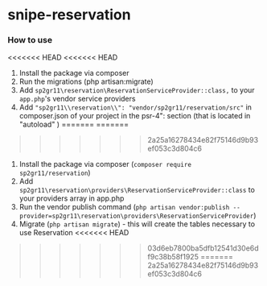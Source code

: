 # snipe-reservation
### How to use
<<<<<<< HEAD
<<<<<<< HEAD
1. Install the package via composer
2. Run the migrations (php artisan:migrate)
3. Add `sp2gr11\reservation\ReservationServiceProvider::class,` to your `app.php`'s vendor service providers
4. Add ` "sp2gr11\\reservation\\": "vendor/sp2gr11/reservation/src" ` in composer.json of your project in the  psr-4": section (that is located in "autoload" )
=======
=======
>>>>>>> 2a25a16278434e82f75146d9b93ef053c3d804c6
1. Install the package via composer (`composer require sp2gr11/reservation`)
2. Add `sp2gr11\reservation\providers\ReservationServiceProvider::class` to your providers array in app.php
3. Run the vendor publish command (`php artisan vendor:publish --provider=sp2gr11\reservation\providers\ReservationServiceProvider`)
4. Migrate (`php artisan migrate`) - this will create the tables necessary to use Reservation
<<<<<<< HEAD
>>>>>>> 03d6eb7800ba5dfb12541d30e6df9c38b58f1925
=======
>>>>>>> 2a25a16278434e82f75146d9b93ef053c3d804c6
